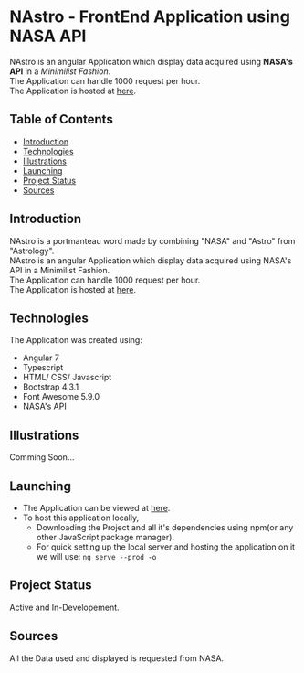 # NAstro - FrontEnd Application using NASA API
NAstro is an angular Application which display data acquired using **NASA's API** in a *Minimilist Fashion*.  
The Application can handle 1000 request per hour.  
The Application is hosted at [here](https://pru-namikaze.github.io/Nastro/).  

## Table of Contents
  * [Introduction](#Introduction)
  * [Technologies](#Technologies)
  * [Illustrations](#Illustrations)
  * [Launching](#Launching)
  * [Project Status](#Project-Status)
  * [Sources](#Sources)

## Introduction
NAstro is a portmanteau word made by combining "NASA" and "Astro" from "Astrology".  
NAstro is an angular Application which display data acquired using NASA's API in a Minimilist Fashion.  
The Application can handle 1000 request per hour.  
The Application is hosted at [here](https://pru-namikaze.github.io/Nastro/).  

## Technologies
The Application was created using:
  * Angular 7
  * Typescript
  * HTML/ CSS/ Javascript
  * Bootstrap 4.3.1
  * Font Awesome 5.9.0
  * NASA's API

## Illustrations
Comming Soon...

## Launching
  * The Application can be viewed at [here](https://pru-namikaze.github.io/Nastro/).
  * To host this application locally,
    + Downloading the Project and all it's dependencies using npm(or any other JavaScript package manager).
    + For quick setting up the local server and hosting the application on it we will use: 
    ```ng serve --prod -o```

## Project Status
Active and In-Developement.

## Sources
All the Data used and displayed is requested from NASA.

